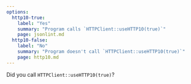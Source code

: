 ```yaml
---
options:
  http10-true:
    label: "Yes"
    summary: "Program calls `HTTPClient::useHTTP10(true)`"
    page: jsonlint.md
  http10-false:
    label: "No"
    summary: "Program doesn't call `HTTPClient::useHTTP10(true)`"
    page: http10.md
---
```


Did you call `HTTPClient::useHTTP10(true)`?
